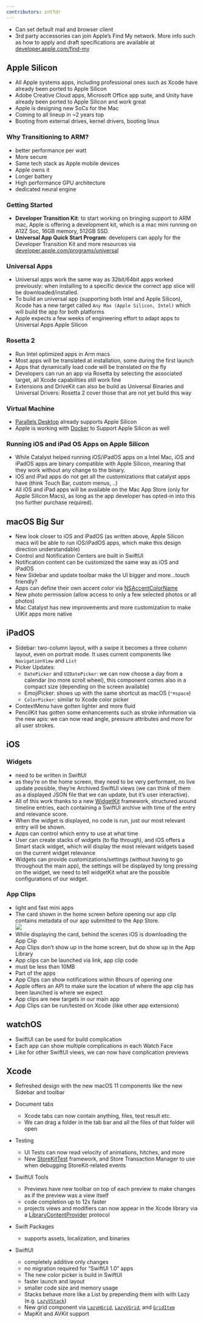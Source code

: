 ```yaml
---
contributors: zntfdr
---
```


- Can set default mail and browser client
- 3rd party accessories can join Apple’s Find My network. More info such as how to apply and draft specifications are available at [developer.apple.com/find-my][find-my]

## Apple Silicon
- All Apple systems apps, including professional ones such as Xcode have already been ported to Apple Silicon
- Adobe Creative Cloud apps, Microsoft Office app suite, and Unity have already been ported to Apple Silicon and work great
- Apple is designing new SoCs for the Mac
- Coming to all lineup in ~2 years top
- Booting from external drives, kernel drivers, booting linux

### Why Transitioning to ARM?
- better performance per watt
- More secure
- Same tech stack as Apple mobile devices
- Apple owns it
- Longer battery
- High performance GPU architecture
- dedicated neural engine

### Getting Started
- **Developer Transition Kit**: to start working on bringing support to ARM mac, Apple is offering a development kit, which is a mac mini running on A12Z Soc, 16GB memory, 512GB SSD.
- **Universal App Quick Start Program**: developers can apply for the Developer Transition Kit and more resources via [developer.apple.com/programs/universal][universal-program]

### Universal Apps
- Universal apps work the same way as 32bit/64bit apps worked previously: when installing to a specific device the correct app slice will be downloaded/installed.
- To build an universal app (supporting both Intel and Apple Silicon), Xcode has a new target called `Any Max (Apple Silicon, Intel)` which will build the app for both platforms
- Apple expects a few weeks of engineering effort to adapt apps to Universal Apps Apple Silicon

### Rosetta 2
- Run Intel optimized apps in Arm macs
- Most apps will be translated at installation, some during the first launch
- Apps that dynamically load code will be translated on the fly
- Developers can run an app via Rosetta by selecting the associated target, all Xcode capabilities still work fine
- Extensions and DriveKit can also be build as Universal Binaries and Universal Drivers: Rosetta 2 cover those that are not yet build this way

### Virtual Machine
- [Parallels Desktop][pd] already supports Apple Silicon
- Apple is working with [Docker][docker] to Support Apple Silicon as well

### Running iOS and iPad OS Apps on Apple Silicon
- While Catalyst helped running iOS/iPadOS apps on a Intel Mac, iOS and iPadOS apps are binary compatible with Apple Silicon, meaning that they work without any change to the binary.
- iOS and iPad apps do not get all the customizations that catalyst apps have (think Touch Bar, custom menus, ..)
- All iOS and iPad apps will be available on the Mac App Store (only for Apple Silicon Macs), as long as the app developer has opted-in into this (no further purchase required).

## macOS Big Sur
- New look closer to iOS and iPadOS (as written above, Apple Silicon macs will be able to run iOS/iPadOS apps, which make this design direction understandable)
- Control and Notification Centers are built in SwiftUI
- Notification content can be customized the same way as iOS and iPadOS
- New Sidebar and update toolbar make the UI bigger and more…touch friendly?
- Apps can define their own accent color via [NSAccentColorName][nscolordoc]
- New photo permission (allow access to only a few selected photos or all photos)
- Mac Catalyst has new improvements and more customization to make UIKit apps more native

## iPadOS
- Sidebar: two-column layout, with a swipe it becomes a three column layout, even on portrait mode. It uses current components like `NavigationView` and `List`
- Picker Updates:
    - `DatePicker` and `UIDatePicker`: we can now choose a day from a calendar (no more scroll wheel), this component comes also in a compact size (depending on the screen available)
    - EmojiPicker: shows up with the same shortcut as macOS (`⌃⌘space`)
    - `ColorPicker`: similar to Xcode color picker
- ContextMenu have gotten lighter and more fluid
- PencilKit has gotten some enhancements such as stroke information via the new apis: we can now read angle, pressure attributes and more for all user strokes.

## iOS
### Widgets
- need to be written in SwiftUI
- as they’re on the home screen, they need to be very performant, no live update possible, they’re Archived SwiftUI views (we can think of them as a displayed JSON file that we can update, but it’s user interactive).
- All of this work thanks to a new [WidgetKit][widgetKit] framework, structured around timeline entries, each containing a SwiftUI archive with time of the entry and relevance score.
- When the widget is displayed, no code is run, just our most relevant entry will be shown.
- Apps can control which entry to use at what time
- User can create stacks of widgets (to flip through), and iOS offers a Smart stack widget, which will display the most relevant widgets based on the current widget relevance
- Widgets can provide customizations/settings (without having to go throughout the main app), the settings will be displayed by long pressing on the widget, we need to tell widgetKit what are the possible configurations of our widget.

### App Clips
- light and fast mini apps
- The card shown in the home screen before opening our app clip contains metadata of our app submitted to the App Store.  
  ![][clipCardImage]
- While displaying the card, behind the scenes iOS is downloading the App Clip
- App Clips don’t show up in the home screen, but do show up in the App Library
- App clips can be launched via link, app clip code
- must be less than 10MB
- Part of the apps
- App Clips can show notifications within 8hours of opening one
- Apple offers an API to make sure the location of where the app clip has been launched is where we expect
- App clips are new targets in our main app
- App Clips can be run/tested on Xcode (like other app extensions)

## watchOS
- SwiftUI can be used for build complication
- Each app can show multiple complications in each Watch Face
- Like for other SwiftUI views, we can now have complication previews

## Xcode

- Refreshed design with the new macOS 11 components like the new Sidebar and toolbar
- Document tabs
    - Xcode tabs can now contain anything, files, test result etc.
    - We can drag a folder in the tab bar and all the files of that folder will open

- Testing
    - UI Tests can now read velocity of animations, hitches, and more
    - New [StoreKitTest][skt] framework, and Store Transaction Manager to use when debugging StoreKit-related events 

- SwiftUI Tools
    - Previews have new toolbar on top of each preview to make changes as if the preview was a view itself
    - code completion up to 12x faster
    - projects views and modifiers can now appear in the Xcode library via a [LibraryContentProvider][lcp] protocol

- Swift Packages
    - supports assets, localization, and binaries

- SwiftUI
    - completely additive only changes
    - no migration required for “SwiftUI 1.0” apps
    - The new color picker is build in SwiftUI
    - faster launch and layout
    - smaller code size and memory usage
    - Stacks behave more like a List by prepending them with with Lazy (e.g. [`LazyVStack`][lazyvstack])
    - New grid component via [`LazyHGrid`][lazyHGrid], [`LazyVGrid`][lazyVGrid], and [`GridItem`][GridItem]
    - MapKit and AVKit support

[find-my]: https://developer.apple.com/find-my 
[universal-program]: https://developer.apple.com/programs/universal
[pd]: https://www.parallels.com/
[docker]: https://www.docker.com 
[nscolordoc]: https://developer.apple.com/documentation/bundleresources/information_property_list/nsaccentcolorname 
[widgetKit]: https://developer.apple.com/documentation/widgetkit
[skt]: https://developer.apple.com/documentation/storekittest
[lcp]: https://docs.developer.st.apple.com/documentation/developertoolssupport/librarycontentprovider 
[lazyvstack]: https://developer.apple.com/documentation/swiftui/lazyvstack 
[lazyHGrid]: https://developer.apple.com/documentation/swiftui/lazyhgrid
[lazyVGrid]: https://developer.apple.com/documentation/swiftui/lazyvgrid
[GridItem]: https://developer.apple.com/documentation/swiftui/griditem

[clipCardImage]: ../../../images/notes/wwdc20/102/clip.jpg
